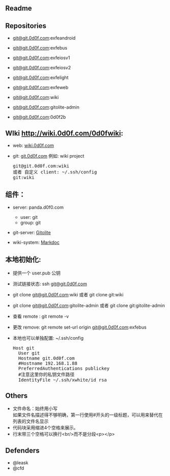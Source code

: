 Readme
------

## Repositories
  - git@git.0d0f.com:exfeandroid
  - git@git.0d0f.com:exfebus
  - git@git.0d0f.com:exfeiosv1
  - git@git.0d0f.com:exfeiosv2
  - git@git.0d0f.com:exfelight
  - git@git.0d0f.com:exfeweb
  - git@git.0d0f.com:wiki
  - git@git.0d0f.com:gitolite-admin

  - git@git.0d0f.com:0d0f2b

## WIki http://wiki.0d0f.com/0d0fwiki:
  * web: [wiki.0d0f.com](http://wiki.0d0f.com)
  * git: [git.0d0f.com](git.0d0f.com)
    例如: wiki project

    <pre>
    git@git.0d0f.com:wiki
    或者 自定义 client: ~/.ssh/config
    git:wiki
    </pre>

## 组件：
  * server: panda.d0f0.com
    * user: git
    * group: git

  * git-server: [Gitolite](http://sitaramc.github.com/gitolite)
  * wiki-system: [Markdoc](http://markdoc.org/)

## 本地初始化:
  * 提供一个 user.pub 公钥
  * 测试链接状态: ssh git@git.0d0f.com
  * git clone git@git.0d0f.com:wiki 或者 git clone git:wiki
  * git clone git@git.0d0f.com:gitolite-admin 或者 git clone git:gitolite-admin
  * 查看 remote : git remote -v
  * 更改 remove: git remote set-url origin git@git.0d0f.com:exfebus
  * 本地也可以单独配置: ~/.ssh/config

    <pre>
    Host git
      User git
      Hostname git.0d0f.com
      #Hostname 192.168.1.88
      PreferredAuthentications publickey
      #注意这里你的私钥文件路径
      IdentityFile ~/.ssh/xwhite/id_rsa
    </pre>

## Others
  * 文件命名：始终用小写   
如果文件名描述得不够明确，第一行使用#开头的一级标题，可以用来替代在列表的文件名显示   
  * 代码块采用缩进4个空格来展示。
  * 行末带三个空格可以换行\<br/>而不是分段\<p>\</p>

## Defenders
  - @leask
  - @cfd
